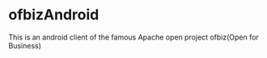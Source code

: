 ofbizAndroid
============

This is an android client of the famous Apache open project ofbiz(Open for Business)